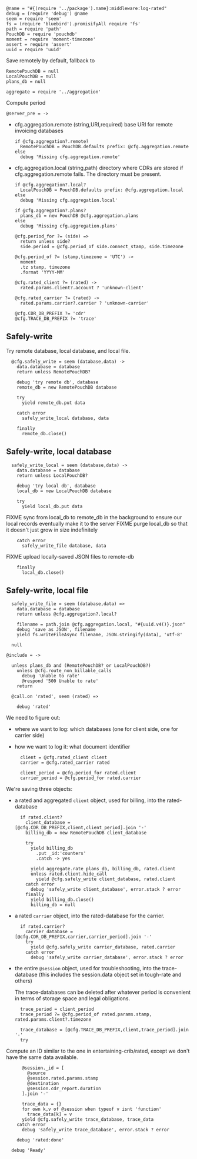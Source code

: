     @name = "#{(require '../package').name}:middleware:log-rated"
    debug = (require 'debug') @name
    seem = require 'seem'
    fs = (require 'bluebird').promisifyAll require 'fs'
    path = require 'path'
    PouchDB = require 'pouchdb'
    moment = require 'moment-timezone'
    assert = require 'assert'
    uuid = require 'uuid'

Save remotely by default, fallback to

    RemotePouchDB = null
    LocalPouchDB = null
    plans_db = null

    aggregate = require '../aggregation'

Compute period

    @server_pre = ->

* cfg.aggregation.remote (string,URI,required) base URI for remote invoicing databases

      if @cfg.aggregation?.remote?
        RemotePouchDB = PouchDB.defaults prefix: @cfg.aggregation.remote
      else
        debug 'Missing cfg.aggregation.remote'

* cfg.aggregation.local (string,path) directory where CDRs are stored if cfg.aggregation.remote fails. The directory must be present.

      if @cfg.aggregation?.local?
        LocalPouchDB = PouchDB.defaults prefix: @cfg.aggregation.local
      else
        debug 'Missing cfg.aggregation.local'

      if @cfg.aggregation?.plans?
        plans_db = new PouchDB @cfg.aggregation.plans
      else
        debug 'Missing cfg.aggregation.plans'

      @cfg.period_for ?= (side) =>
        return unless side?
        side.period = @cfg.period_of side.connect_stamp, side.timezone

      @cfg.period_of ?= (stamp,timezone = 'UTC') ->
        moment
        .tz stamp, timezone
        .format 'YYYY-MM'

      @cfg.rated_client ?= (rated) ->
        rated.params.client?.account ? 'unknown-client'

      @cfg.rated_carrier ?= (rated) ->
        rated.params.carrier?.carrier ? 'unknown-carrier'

      @cfg.CDR_DB_PREFIX ?= 'cdr'
      @cfg.TRACE_DB_PREFIX ?= 'trace'

Safely-write
------------

Try remote database, local database, and local file.

      @cfg.safely_write = seem (database,data) ->
        data.database = database
        return unless RemotePouchDB?

        debug 'try remote db', database
        remote_db = new RemotePouchDB database

        try
          yield remote_db.put data

        catch error
          safely_write_local database, data

        finally
          remote_db.close()

Safely-write, local database
----------------------------

      safely_write_local = seem (database,data) ->
        data.database = database
        return unless LocalPouchDB?

        debug 'try local db', database
        local_db = new LocalPouchDB database

        try
          yield local_db.put data

FIXME sync from local_db to remote_db in the background to ensure our local records eventually make it to the server
FIXME purge local_db so that it doesn't just grow in size indefinitely

        catch error
          safely_write_file database, data

FIXME upload locally-saved JSON files to remote-db

        finally
          local_db.close()

Safely-write, local file
------------------------

      safely_write_file = seem (database,data) =>
        data.database = database
        return unless @cfg.aggregation?.local?

        filename = path.join @cfg.aggregation.local, "#{uuid.v4()}.json"
        debug 'save as JSON', filename
        yield fs.writeFileAsync filename, JSON.stringify(data), 'utf-8'

      null

    @include = ->

      unless plans_db and (RemotePouchDB? or LocalPouchDB?)
        unless @cfg.route_non_billable_calls
          debug 'Unable to rate'
          @respond '500 Unable to rate'
        return

      @call.on 'rated', seem (rated) =>

        debug 'rated'

We need to figure out:
- where we want to log: which databases (one for client side, one for carrier side)
- how we want to log it: what document identifier

        client = @cfg.rated_client client
        carrier = @cfg.rated_carrier rated

        client_period = @cfg.period_for rated.client
        carrier_period = @cfg.period_for rated.carrier

We're saving three objects:

- a rated and aggregated `client` object, used for billing, into the rated-database

        if rated.client?
          client_database = [@cfg.CDR_DB_PREFIX,client,client_period].join '-'
          billing_db = new RemotePouchDB client_database

          try
            yield billing_db
              .put _id:'counters'
              .catch -> yes

            yield aggregate.rate plans_db, billing_db, rated.client
            unless rated.client.hide_call
              yield @cfg.safely_write client_database, rated.client
          catch error
            debug 'safely_write client_database', error.stack ? error
          finally
            yield billing_db.close()
            billing_db = null

- a rated `carrier` object, into the rated-database for the carrier.

        if rated.carrier?
          carrier_database = [@cfg.CDR_DB_PREFIX,carrier,carrier_period].join '-'
          try
            yield @cfg.safely_write carrier_database, rated.carrier
          catch error
            debug 'safely_write carrier_database', error.stack ? error

- the entire `@session` object, used for troubleshooting, into the trace-database
  (this includes the session.data object set in tough-rate and others)

  The trace-databases can be deleted after whatever period is convenient in terms
  of storage space and legal obligations.

        trace_period = client_period
        trace_period ?= @cfg.period_of rated.params.stamp, rated.params.client?.timezone

        trace_database = [@cfg.TRACE_DB_PREFIX,client,trace_period].join '-'
        try

Compute an ID similar to the one in entertaining-crib/rated,
except we don't have the same data available.

          @session._id = [
            @source
            @session.rated.params.stamp
            @destination
            @session.cdr_report.duration
          ].join '-'

          trace_data = {}
          for own k,v of @session when typeof v isnt 'function'
            trace_data[k] = v
          yield @cfg.safely_write trace_database, trace_data
        catch error
          debug 'safely_write trace_database', error.stack ? error

        debug 'rated:done'

      debug 'Ready'
